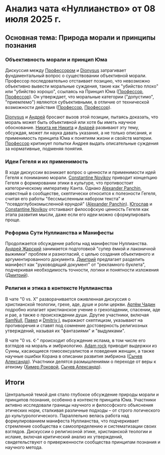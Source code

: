 # Анализ чата «Нуллианство» от 08 июля 2025 г.

## Основная тема: Природа морали и принципы познания

### Объективность морали и принцип Юма
Дискуссия между [Профессором](https://t.me/NullianityNull/4112/172906) и [Dionysus](https://t.me/NullianityNull/4112/172909) затрагивает фундаментальный вопрос о существовании объективной морали. Профессор последовательно отстаивает позицию, что невозможно объективно вывести моральные суждения, такие как "убийство плохо" или "убийство хорошо", ссылаясь на Принцип Юма ([Профессор](https://t.me/NullianityNull/4112/172915), [Профессор](https://t.me/NullianityNull/4112/173655)). Он утверждает, что моральные категории ("допустимо", "приемлемо") являются субъективными, в отличие от технической возможности действия ([Профессор](https://t.me/NullianityNull/4112/172934), [Профессор](https://t.me/NullianityNull/4112/174033)).

[Dionysus](https://t.me/NullianityNull/4112/172916) и [Андрей](https://t.me/NullianityNull/4112/173204) бросают вызов этой позиции, пытаясь доказать, что мораль может быть объективной или хотя бы иметь научное обоснование. [Никита не Никита](https://t.me/NullianityNull/4112/173210) и [Андрей](https://t.me/NullianityNull/20540/173248) развивают эту тему, обсуждая, может ли наука давать указания, а не только описания, и применимость принципа Юма к понятиям жизни и свойств материи. [Профессор](https://t.me/NullianityNull/20540/173383) критикует попытки Андрея выдать описательные суждения за нормативные, подменяя понятия.

### Идеи Гегеля и их применимость
В ходе дискуссии возникает вопрос о ценности и применимости идей Гегеля к пониманию морали. [Constantine Novikov](https://t.me/NullianityNull/4112/173689) приводит концепцию Гегеля о формировании этики в культуре, что противостоит категорическому императиву Канта. Однако [Alexander Panchin](https://t.me/NullianityNull/4112/173776), известный в сообществе, скептически относится к полезности Гегеля, считая его работы "бессмысленным набором текста" и "псевдоглубокомысленной ерундой" ([Alexander Panchin](https://t.me/NullianityNull/4112/173925)). [Югослав](https://t.me/NullianityNull/4112/173759) и [Constantine Novikov](https://t.me/NullianityNull/4112/173845) отстаивают философскую ценность Гегеля как этапа развития мысли, даже если его идеи можно сформулировать проще.

### Реформа Сути Нуллианства и Манифесты
Продолжается обсуждение работы над манифестом Нуллианства. [Андрей Жарский](https://t.me/NullianityNull/51839/172970) занимается подготовкой "супер ёмкой и лаконичной выжимки" проблем и разногласий, с целью создания объективного и аргументированного документа. [Дмитрий](https://t.me/NullianityNull/51839/173238) предлагает разделить манифест как "руководящий документ" от "рекламного буклета", подчеркивая необходимость точности, логики и понятности изложения ([Дмитрий](https://t.me/NullianityNull/51839/173354)).

### Религия и этика в контексте Нуллианства
В чате "0 vs. X" разворачивается оживленная дискуссия о христианской теологии, грехе, аде, душе и роли церкви. [Артём Чадин](https://t.me/NullianityNull/77683/173509) подробно излагает христианское учение о грехопадении, спасении, аде и рае, а также о происхождении души. Другие участники, включая [SamNull](https://t.me/NullianityNull/77683/173528), [Павел](https://t.me/NullianityNull/77683/173525) и [Dmitriy I](https://t.me/NullianityNull/77683/173681), выражают скептицизм, указывают на противоречия и ставят под сомнение достоверность религиозных утверждений, называя их "фантазиями" и "выдумками".

В чате "0 vs. ☪️" происходит обсуждение ислама, в том числе его взглядов на мораль и эмбриологию. [Adam rock](https://t.me/NullianityNull/81062/173636) приводит выдержки из Сунны, касающиеся гомосексуалистов и поведения женщин, а также научные ошибки Корана в описании развития эмбриона ([Сычев Александр](https://t.me/NullianityNull/81062/174040)). Участники делятся размышлениями о переходе от веры к атеизму ([Химер Роковой](https://t.me/NullianityNull/81062/173912), [Сычев Александр](https://t.me/NullianityNull/81062/173895)).

## Итоги

Центральной темой дня стало глубокое обсуждение природы морали и принципов познания, особенно в контексте принципа Юма. Участники активно исследовали границы научного и философского объяснения этических норм, сталкивая различные подходы – от строго логического до культурологического. Параллельно велась работа над формулированием манифеста Нуллианства, что подчеркивает стремление сообщества к самоопределению и систематизации своих взглядов. Дискуссии о религиозной этике, христианской теологии и исламе, включая критический анализ их утверждений, свидетельствуют о приверженности сообщества принципам познания и научного метода.